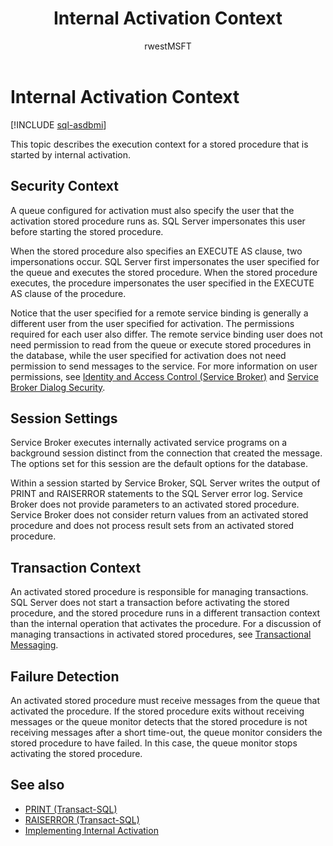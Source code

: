 ﻿---
title: Internal Activation Context
description: "This topic describes the execution context for a stored procedure that is started by internal activation."
ms.prod: sql
ms.technology: configuration
ms.topic: conceptual
author: rwestMSFT
ms.author: randolphwest
ms.reviewer: mikeray, maghan
ms.date: "03/30/2022"
---

# Internal Activation Context

[!INCLUDE [sql-asdbmi](../../includes/applies-to-version/sql-asdbmi.md)]

This topic describes the execution context for a stored procedure that is started by internal activation.

## Security Context

A queue configured for activation must also specify the user that the activation stored procedure runs as. SQL Server impersonates this user before starting the stored procedure.

When the stored procedure also specifies an EXECUTE AS clause, two impersonations occur. SQL Server first impersonates the user specified for the queue and executes the stored procedure. When the stored procedure executes, the procedure impersonates the user specified in the EXECUTE AS clause of the procedure.

Notice that the user specified for a remote service binding is generally a different user from the user specified for activation. The permissions required for each user also differ. The remote service binding user does not need permission to read from the queue or execute stored procedures in the database, while the user specified for activation does not need permission to send messages to the service. For more information on user permissions, see [Identity and Access Control (Service Broker)](identity-and-access-control.md) and [Service Broker Dialog Security](service-broker-dialog-security.md).

## Session Settings

Service Broker executes internally activated service programs on a background session distinct from the connection that created the message. The options set for this session are the default options for the database.

Within a session started by Service Broker, SQL Server writes the output of PRINT and RAISERROR statements to the SQL Server error log. Service Broker does not provide parameters to an activated stored procedure. Service Broker does not consider return values from an activated stored procedure and does not process result sets from an activated stored procedure.

## Transaction Context

An activated stored procedure is responsible for managing transactions. SQL Server does not start a transaction before activating the stored procedure, and the stored procedure runs in a different transaction context than the internal operation that activates the procedure. For a discussion of managing transactions in activated stored procedures, see [Transactional Messaging](transactional-messaging.md).

## Failure Detection

An activated stored procedure must receive messages from the queue that activated the procedure. If the stored procedure exits without receiving messages or the queue monitor detects that the stored procedure is not receiving messages after a short time-out, the queue monitor considers the stored procedure to have failed. In this case, the queue monitor stops activating the stored procedure.

## See also

- [PRINT (Transact-SQL)](../../t-sql/language-elements/print-transact-sql.md)
- [RAISERROR (Transact-SQL)](../../t-sql/language-elements/raiserror-transact-sql.md)
- [Implementing Internal Activation](implementing-internal-activation.md)